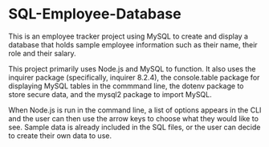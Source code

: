 # SQL-Employee-Database

This is an employee tracker project using MySQL to create and display a database that holds sample employee information such as 
their name, their role and their salary. 

This project primarily uses Node.js and MySQL to function. It also uses the inquirer package (specifically, inquirer 8.2.4),
the console.table package for displaying MySQL tables in the commmand line, the dotenv package to store secure data, and 
the mysql2 package to import MySQL.

When Node.js is run in the command line, a list of options appears in the CLI and the user can then use the arrow keys to choose 
what they would like to see. Sample data is already included in the SQL files, or the user can decide to create their own data
to use.
